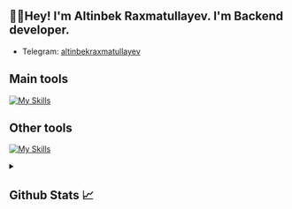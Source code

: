 <p><h2>👋🏻Hey! I'm Altinbek Raxmatullayev. I'm Backend developer.</h2></p>


- Telegram:                           [altinbekraxmatullayev](https://t.me/altinbekraxmatullaev)
## Main tools
[![My Skills](https://skillicons.dev/icons?i=python,html)](https://skillicons.dev)

## Other tools
[![My Skills](https://skillicons.dev/icons?i=git,github,vscode,pycharm)](https://skillicons.dev)

<details>
  <summary><b><h2>Github Stats 📈 <h2></b></summary>
  <a href="https://github.com/altinbekraxmatullayev">
    <p align="left">
      <img src="https://github-profile-summary-cards.vercel.app/api/cards/profile-details?username=altinbekraxmatullayev&theme=github_dark">
      <img align="left" src="https://github-profile-summary-cards.vercel.app/api/cards/stats?username=altinbekraxmatullayev&theme=github_dark">
      <img align="left" src="https://github-profile-summary-cards.vercel.app/api/cards/productive-time?username=altinbekraxmatullayev&theme=github_dark&utcOffset=5"><br>
    </p>
  </a> 
</details>
